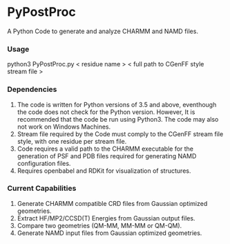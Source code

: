 # PyPostProc
A Python Code to generate and analyze CHARMM and NAMD files. 

### Usage
python3 PyPostProc.py < residue name > < full path to CGenFF style stream file >

### Dependencies
1. The code is written for Python versions of 3.5 and above, eventhough the code does not check for the Python version. However, It is recommended that the code be run using Python3. The code may also not work on Windows Machines. 
2. Stream file required by the Code must comply to the CGenFF stream file style, with one residue per stream file.
3. Code requires a valid path to the CHARMM executable for the generation of PSF and PDB files required for generating NAMD configuration files.
4. Requires openbabel and RDKit for visualization of structures.

### Current Capabilities
1. Generate CHARMM compatible CRD files from Gaussian optimized geometries.
2. Extract HF/MP2/CCSD(T) Energies from Gaussian output files.
3. Compare two geometries (QM-MM, MM-MM or QM-QM).
4. Generate NAMD input files from Gaussian optimized geometries.

